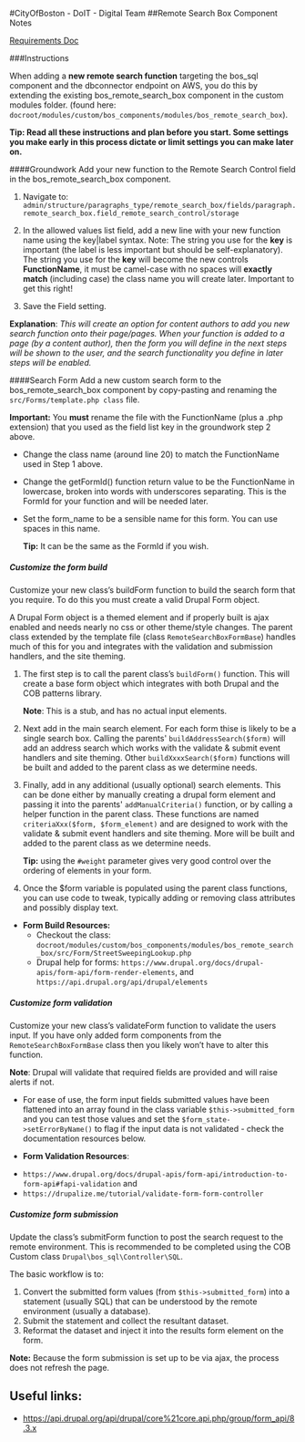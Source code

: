 #CityOfBoston - DoIT - Digital Team
##Remote Search Box Component Notes

[Requirements Doc](https://docs.google.com/document/d/1hLPKfbEyrarL8gDzik_xoeL4a2luui43m1KI_VwuNoE/edit#heading=h.c4xtxi2oiqfj)

###Instructions

When adding a **new remote search function** targeting the bos_sql component and the dbconnector endpoint on AWS,
you do this by extending the existing bos_remote_search_box component in the custom modules folder.
(found here: `docroot/modules/custom/bos_components/modules/bos_remote_search_box`).


**Tip: Read all these instructions and plan before you start. Some settings you make early in this process dictate
or limit settings you can make later on.**


####Groundwork
Add your new function to the Remote Search Control field in the bos_remote_search_box component.
1. Navigate to:
`admin/structure/paragraphs_type/remote_search_box/fields/paragraph.remote_search_box.field_remote_search_control/storage`

2. In the allowed values list field, add a new line with your new function name using the key|label syntax.
Note: The string you use for the **key** is important (the label is less important but should be self-explanatory).
The string you use for the **key** will become the new controls **FunctionName**, it must be camel-case with no spaces
will **exactly match** (including case) the class name you will create later.  Important to get this right!
3. Save the Field setting.

**Explanation**: _This will create an option for content authors to add you new search function onto their
page/pages. When your function is added to a page (by a content author), then the form you will define in
the next steps will be shown to the user, and the search functionality you define in later steps will be enabled._

####Search Form
Add a new custom search form to the bos_remote_search_box component by copy-pasting and renaming the
`src/Forms/template.php class` file.

**Important:** You **must** rename the file with the FunctionName (plus a .php extension) that you used as the
field list key in the groundwork step 2 above.

* Change the class name (around line 20) to match the FunctionName used in Step 1 above.
* Change the getFormId() function return value to be the FunctionName in lowercase, broken into words with
   underscores separating. This is the FormId for your function and will be needed later.
* Set the form_name to be a sensible name for this form. You can use spaces in this name.

   **Tip:** It can be the same as the FormId if you wish.

##### Customize the form build
Customize your new class’s buildForm function to build the search form that you require.
To do this you must create a valid Drupal Form object.

A Drupal Form object is a themed element and if properly built is ajax enabled and needs nearly no css or other
theme/style changes. The parent class extended by the template file (class `RemoteSearchBoxFormBase`) handles
much of this for you and integrates with the validation and submission handlers, and the site theming.
1. The first step is to call the parent class’s `buildForm()` function.
   This will create a base form object which integrates with both Drupal and the COB patterns library.

   **Note**: This is a stub, and has no actual input elements.
2. Next add in the main search element. For each form thise is likely to be a single search box. Calling the
parents' `buildAddressSearch($form)` will add an address search which works with the validate & submit event
handlers and site theming.
Other `buildXxxxSearch($form)` functions will be built and added to the parent class as we determine needs.

3. Finally, add in any additional (usually optional) search elements.  This can be done either by manually
   creating a drupal form element and passing it into the parents' `addManualCriteria()` function, or by calling
   a helper function in the parent class. These functions are named `criteriaXxx($form, $form_element)` and are
   designed to work with the validate & submit event handlers and site theming.
   More will be built and added to the parent class as we determine needs.

   **Tip:** using the `#weight` parameter gives very good control over the ordering of elements in your form.
4. Once the $form variable is populated using the parent class functions, you can use code to tweak, typically adding or removing class attributes and possibly display text.

- **Form Build Resources:**
   * Checkout the class:
   `docroot/modules/custom/bos_components/modules/bos_remote_search_box/src/Form/StreetSweepingLookup.php`
   * Drupal help for forms:
   `https://www.drupal.org/docs/drupal-apis/form-api/form-render-elements`, and
   `https://api.drupal.org/api/drupal/elements`

##### Customize form validation
Customize your new class’s validateForm function to validate the users input.
If you have only added form components from the `RemoteSearchBoxFormBase` class then you likely won’t have to
alter this function.

**Note**: Drupal will validate that required fields are provided and will raise alerts if not.

* For ease of use, the form input fields submitted values have been flattened into an array found in the class
variable `$this->submitted_form` and you can test those values and set the `$form_state->setErrorByName()` to
flag if the input data is not validated - check the documentation resources below.

-  **Form Validation Resources**:
  * `https://www.drupal.org/docs/drupal-apis/form-api/introduction-to-form-api#fapi-validation` and
  * `https://drupalize.me/tutorial/validate-form-form-controller`

##### Customize form submission
Update the class’s submitForm function to post the search request to the remote environment.
This is recommended to be completed using the COB Custom class `Drupal\bos_sql\Controller\SQL`.

The basic workflow is to:
1. Convert the submitted form values (from `$this->submitted_form`) into a statement (usually SQL) that can be understood by the remote environment (usually a database).
2. Submit the statement and collect the resultant dataset.
3. Reformat the dataset and inject it into the results form element on the form.

**Note:** Because the form submission is set up to be via ajax, the process does not refresh the page.

## Useful links:
- https://api.drupal.org/api/drupal/core%21core.api.php/group/form_api/8.3.x
